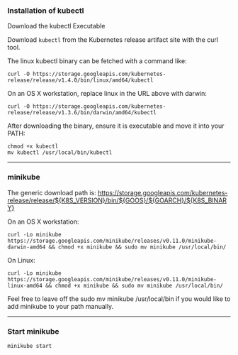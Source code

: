 ### Installation of kubectl
Download the kubectl Executable

Download `kubectl` from the Kubernetes release artifact site with the curl tool.

The linux kubectl binary can be fetched with a command like:

```
curl -O https://storage.googleapis.com/kubernetes-release/release/v1.4.0/bin/linux/amd64/kubectl
```
On an OS X workstation, replace linux in the URL above with darwin:
```
curl -O https://storage.googleapis.com/kubernetes-release/release/v1.3.6/bin/darwin/amd64/kubectl
```
After downloading the binary, ensure it is executable and move it into your PATH:

```
chmod +x kubectl
mv kubectl /usr/local/bin/kubectl
```

---

### minikube

The generic download path is: 
https://storage.googleapis.com/kubernetes-release/release/${K8S_VERSION}/bin/${GOOS}/${GOARCH}/${K8S_BINARY}

On an OS X workstation:
```
curl -Lo minikube https://storage.googleapis.com/minikube/releases/v0.11.0/minikube-darwin-amd64 && chmod +x minikube && sudo mv minikube /usr/local/bin/
```
On Linux:
```
curl -Lo minikube https://storage.googleapis.com/minikube/releases/v0.11.0/minikube-linux-amd64 && chmod +x minikube && sudo mv minikube /usr/local/bin/
```
Feel free to leave off the sudo mv minikube /usr/local/bin if you would like to add minikube to your path manually.

----

### Start minikube  
`minikube start`